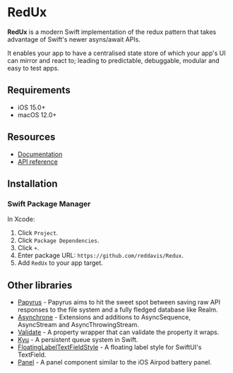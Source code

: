 # RedUx

**RedUx** is a modern Swift implementation of the redux pattern that takes advantage of Swift's newer asyns/await APIs.

It enables your app to have a centralised state store of which your app's UI can mirror and react to; leading to predictable, debuggable, modular and easy to test apps. 

## Requirements

- iOS 15.0+
- macOS 12.0+

## Resources

- [Documentation](https://red-ux.vercel.app)
- [API reference](https://redux-documentation.vercel.app)

## Installation

### Swift Package Manager

In Xcode:

1. Click `Project`.
2. Click `Package Dependencies`.
3. Click `+`.
4. Enter package URL: `https://github.com/reddavis/Redux`.
5. Add `RedUx` to your app target.

## Other libraries

- [Papyrus](https://github.com/reddavis/Papyrus) - Papyrus aims to hit the sweet spot between saving raw API responses to the file system and a fully fledged database like Realm.
- [Asynchrone](https://github.com/reddavis/Asynchrone) - Extensions and additions to AsyncSequence, AsyncStream and AsyncThrowingStream.
- [Validate](https://github.com/reddavis/Validate) - A property wrapper that can validate the property it wraps.
- [Kyu](https://github.com/reddavis/Kyu) - A persistent queue system in Swift.
- [FloatingLabelTextFieldStyle](https://github.com/reddavis/FloatingLabelTextFieldStyle) - A floating label style for SwiftUI's TextField.
- [Panel](https://github.com/reddavis/Panel) - A panel component similar to the iOS Airpod battery panel.
